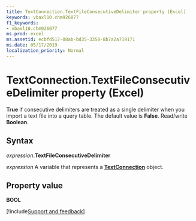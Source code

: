 ```yaml
---
title: TextConnection.TextFileConsecutiveDelimiter property (Excel)
keywords: vbaxl10.chm926077
f1_keywords:
- vbaxl10.chm926077
ms.prod: excel
ms.assetid: ecbfd517-08ab-bd35-3358-8b7a2a719171
ms.date: 05/17/2019
localization_priority: Normal
---
```



# TextConnection.TextFileConsecutiveDelimiter property (Excel)

**True** if consecutive delimiters are treated as a single delimiter when you import a text file into a query table. The default value is **False**. Read/write **Boolean**.


## Syntax

_expression_.**TextFileConsecutiveDelimiter**

_expression_ A variable that represents a **[TextConnection](Excel.TextConnection.md)** object.


## Property value

**BOOL**




[!include[Support and feedback](~/includes/feedback-boilerplate.md)]